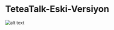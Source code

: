 # TeteaTalk-Eski-Versiyon

![alt text](https://github.com/Burak-Atas/[TeteaTalk-Eski-Versiyon]/blob/[master]/static/img/home.png?raw=true)
